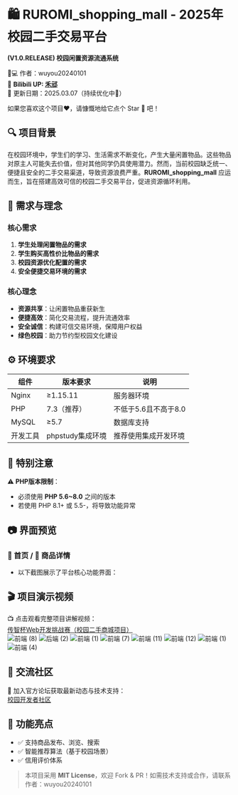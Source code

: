 # 🛍️ RUROMI_shopping_mall - 2025年校园二手交易平台  
**(V1.0.RELEASE) 校园闲置资源流通系统**  

👨💻 作者：wuyou20240101  
🎥 **Bilibili UP: [禾邧](https://space.bilibili.com/1668035101?spm_id_from=333.1007.0.0)**  
📅 更新日期：2025.03.07（持续优化中🚀）  

如果您喜欢这个项目❤，请慷慨地给它点个 Star 🌟 吧！  


## 🔍 项目背景  
在校园环境中，学生们的学习、生活需求不断变化，产生大量闲置物品。这些物品对原主人可能失去价值，但对其他同学仍具使用潜力。然而，当前校园缺乏统一、便捷且安全的二手交易渠道，导致资源浪费严重。**RUROMI_shopping_mall** 应运而生，旨在搭建高效可信的校园二手交易平台，促进资源循环利用。  


## 🎯 需求与理念  
### 核心需求  
1. **学生处理闲置物品的需求**  
2. **学生购买高性价比物品的需求**  
3. **校园资源优化配置的需求**  
4. **安全便捷交易环境的需求**  

### 核心理念  
- **资源共享**：让闲置物品重获新生  
- **便捷高效**：简化交易流程，提升流通效率  
- **安全诚信**：构建可信交易环境，保障用户权益  
- **绿色校园**：助力节约型校园文化建设  


## ⚙️ 环境要求  
| 组件       | 版本要求       | 说明                     |  
|------------|----------------|--------------------------|  
| Nginx      | ≥1.15.11       | 服务器环境               |  
| PHP        | 7.3（推荐）    | 不低于5.6且不高于8.0     |  
| MySQL      | ≥5.7           | 数据库支持               |  
| 开发工具   | phpstudy集成环境 | 推荐使用集成开发环境     |  


## 📝 特别注意  
⚠️ **PHP版本限制**：  
- 必须使用 **PHP 5.6~8.0** 之间的版本  
- 若使用 PHP 8.1+ 或 5.5-，将导致功能异常  


## 📷 界面预览  
### 🌟 首页 / 🛒 商品详情 
- 以下截图展示了平台核心功能界面：  



## 🎬 项目演示视频  
📺 点击观看完整项目讲解视频：  
[传智杯Web开发挑战赛（校园二手商城项目）](https://www.bilibili.com/video/BV1F791YqEW3)  
![前端 (8)](https://github.com/user-attachments/assets/14054cff-ec3c-4ff8-8dba-8c7c088645be)
![后端 (2)](https://github.com/user-attachments/assets/c2fe5761-bf8c-4434-b23d-197b1084fcb7)
![前端 (1)](https://github.com/user-attachments/assets/af143a75-0544-495e-8542-25555a9c39fa)
![前端 (7)](https://github.com/user-attachments/assets/88790286-9d90-47d9-b176-e9753840b101)
![前端 (11)](https://github.com/user-attachments/assets/2e94772c-6e49-4f89-957a-7ce91a67e386)
![前端 (12)](https://github.com/user-attachments/assets/e4ba050e-f3f4-4dec-9aee-030c4123b0b0)
![前端 (1)](https://github.com/user-attachments/assets/d8a6f431-252c-4cc8-859e-b8a5398da448)
![前端 (4)](https://github.com/user-attachments/assets/a29bdbe6-de7d-415d-87f4-2e7e84a55305)







## 📱 交流社区  
💬 加入官方论坛获取最新动态与技术支持：  
[校园开发者社区](https://www.offccs.cn)  


## 📌 功能亮点  
- ✅ 支持商品发布、浏览、搜索  
- ✅ 智能推荐算法（基于校园场景）  
- ✅ 信用评价体系  


> 本项目采用 **MIT License**，欢迎 Fork & PR！如需技术支持或合作，请联系作者：wuyou20240101

